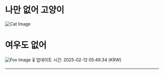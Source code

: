 
# 나만 없어 고양이

![Cat Image](https://cdn2.thecatapi.com/images/bpr.jpg)

# 여우도 없어
![Fox Image](https://randomfox.ca/images/107.jpg)
⏳ 업데이트 시간: 2025-02-12 05:49:34 (KRW)

---
